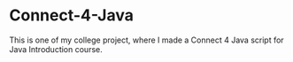 # Connect-4-Java
This is one of my college project, where I made a Connect 4 Java script for Java Introduction course. 

